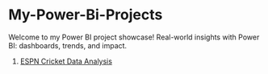# My-Power-Bi-Projects
Welcome to my Power BI project showcase! Real-world insights with Power BI: dashboards, trends, and impact.

1. [ESPN Cricket Data Analysis](./ESPN%20Cricket%20Analysis%20Power%20Bi)
